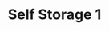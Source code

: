 ---
title: "Self Storage 1"
url: /chicago/self-storage-1-north-elston-avenue/
shop: storage rental
---